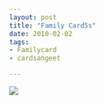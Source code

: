 ```yaml
---
layout: post
title: "Family Card5s"
date: 2010-02-02
tags: 
- Familycard
- cardsangeet

---
```






<div class="polaroidcard">
  <img src="https://mahiwedsaniket.github.io/pictures/5.png">
</div>
